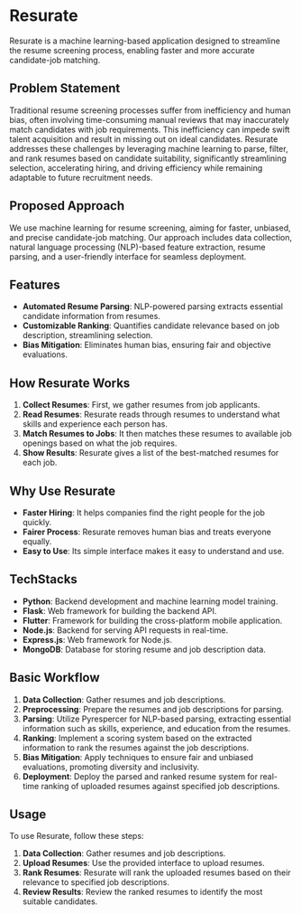 # Resurate

Resurate is a machine learning-based application designed to streamline the resume screening process, enabling faster and more accurate candidate-job matching.

## Problem Statement

Traditional resume screening processes suffer from inefficiency and human bias, often involving time-consuming manual reviews that may inaccurately match candidates with job requirements. This inefficiency can impede swift talent acquisition and result in missing out on ideal candidates. Resurate addresses these challenges by leveraging machine learning to parse, filter, and rank resumes based on candidate suitability, significantly streamlining selection, accelerating hiring, and driving efficiency while remaining adaptable to future recruitment needs.

## Proposed Approach

We use machine learning for resume screening, aiming for faster, unbiased, and precise candidate-job matching. Our approach includes data collection, natural language processing (NLP)-based feature extraction, resume parsing, and a user-friendly interface for seamless deployment.

## Features

- **Automated Resume Parsing**: NLP-powered parsing extracts essential candidate information from resumes.
- **Customizable Ranking**: Quantifies candidate relevance based on job description, streamlining selection.
- **Bias Mitigation**: Eliminates human bias, ensuring fair and objective evaluations.

## How Resurate Works

1. **Collect Resumes**: First, we gather resumes from job applicants.
2. **Read Resumes**: Resurate reads through resumes to understand what skills and experience each person has.
3. **Match Resumes to Jobs**: It then matches these resumes to available job openings based on what the job requires.
4. **Show Results**:  Resurate gives a list of the best-matched resumes for each job.

## Why Use Resurate

- **Faster Hiring**: It helps companies find the right people for the job quickly.
- **Fairer Process**: Resurate removes human bias and treats everyone equally.
- **Easy to Use**: Its simple interface makes it easy to understand and use.

## TechStacks

- **Python**: Backend development and machine learning model training.
- **Flask**: Web framework for building the backend API.
- **Flutter**: Framework for building the cross-platform mobile application.
- **Node.js**: Backend for serving API requests in real-time.
- **Express.js**: Web framework for Node.js.
- **MongoDB**: Database for storing resume and job description data.

## Basic Workflow

1. **Data Collection**: Gather resumes and job descriptions.
2. **Preprocessing**: Prepare the resumes and job descriptions for parsing.
3. **Parsing**: Utilize Pyrespercer for NLP-based parsing, extracting essential information such as skills, experience, and education from the resumes.
4. **Ranking**: Implement a scoring system based on the extracted information to rank the resumes against the job descriptions.
5. **Bias Mitigation**: Apply techniques to ensure fair and unbiased evaluations, promoting diversity and inclusivity.
6. **Deployment**: Deploy the parsed and ranked resume system for real-time ranking of uploaded resumes against specified job descriptions.

## Usage

To use Resurate, follow these steps:

1. **Data Collection**: Gather resumes and job descriptions.
2. **Upload Resumes**: Use the provided interface to upload resumes.
3. **Rank Resumes**: Resurate will rank the uploaded resumes based on their relevance to specified job descriptions.
4. **Review Results**: Review the ranked resumes to identify the most suitable candidates.
